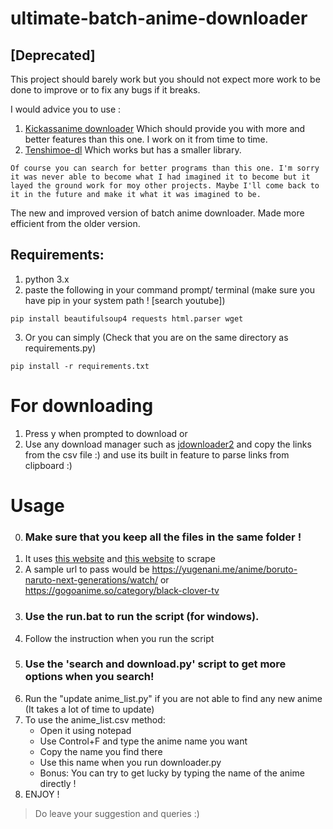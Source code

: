 # ultimate-batch-anime-downloader
## [Deprecated]


This project should barely work but you should not expect more work to be done to improve or to fix any bugs if it breaks.

I would advice you to use :
1. [Kickassanime downloader](https://github.com/KorigamiK/kickassanime-downloader) Which should provide you with more and better features than this one. I work on it from time to time.
2. [Tenshimoe-dl](https://github.com/KorigamiK/tenshimoe-dl) Which works but has a smaller library.

`Of course you can search for better programs than this one. I'm sorry it was never able to become what I had imagined it to become but it layed the ground work for moy other projects. Maybe I'll come back to it in the future and make it what it was imagined to be.`


The new and improved version of batch anime downloader. Made more efficient from the older version.

## Requirements:
1. python 3.x 
2. paste the following in your command prompt/ terminal (make sure you have pip in your system path ! [search youtube])

```
pip install beautifulsoup4 requests html.parser wget
```
3. Or you can simply (Check that you are on the same directory as requirements.py)
```
pip install -r requirements.txt
```

# For downloading
1. Press y when prompted to download or
2. Use any download manager such as [jdownloader2](https://jdownloader.org/download/index) and copy the links from the csv file :)
  and use its built in feature to parse links from clipboard :)

# Usage
0. ### Make sure that you keep all the files in the same folder !
1. It uses [this website](https://yugenani.me) and [this website](https://gogoanime.so/) to scrape
2. A sample url to pass would be https://yugenani.me/anime/boruto-naruto-next-generations/watch/ or https://gogoanime.so/category/black-clover-tv
3. ### Use the run.bat to run the script (for windows).
4. Follow the instruction when you run the script
5. ### Use the 'search and download.py' script to get more options when you search!
6. Run the "update anime_list.py" if you are not able to find any new anime (It takes a lot of time to update) 
7. To use the anime_list.csv method: 
   - Open it using notepad
   - Use Control+F and type the anime name you want
   - Copy the name you find there
   - Use this name when you run downloader.py
   - Bonus: You can try to get lucky by typing the name of the anime directly !
8. ENJOY !
> Do leave your suggestion and queries  :)
